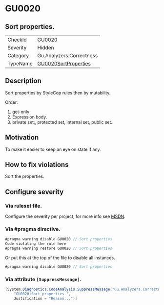 # GU0020
## Sort properties.

<!-- start generated table -->
<table>
<tr>
  <td>CheckId</td>
  <td>GU0020</td>
</tr>
<tr>
  <td>Severity</td>
  <td>Hidden</td>
</tr>
<tr>
  <td>Category</td>
  <td>Gu.Analyzers.Correctness</td>
</tr>
<tr>
  <td>TypeName</td>
  <td><a href="https://github.com/JohanLarsson/Gu.Analyzers/blob/master/Gu.Analyzers.Analyzers/GU0020SortProperties.cs">GU0020SortProperties</a></td>
</tr>
</table>
<!-- end generated table -->

## Description

Sort properties by StyleCop rules then by mutability.

Order:
1. get-only
2. Expression body.
3. private set;, protected set, internal set, public set.

## Motivation

To make it easier to keep an eye on state if any.

## How to fix violations

Sort the properties.

<!-- start generated config severity -->
## Configure severity

### Via ruleset file.

Configure the severity per project, for more info see [MSDN](https://msdn.microsoft.com/en-us/library/dd264949.aspx).

### Via #pragma directive.
```C#
#pragma warning disable GU0020 // Sort properties.
Code violating the rule here
#pragma warning restore GU0020 // Sort properties.
```

Or put this at the top of the file to disable all instances.
```C#
#pragma warning disable GU0020 // Sort properties.
```

### Via attribute `[SuppressMessage]`.

```C#
[System.Diagnostics.CodeAnalysis.SuppressMessage("Gu.Analyzers.Correctness", 
    "GU0020:Sort properties.", 
    Justification = "Reason...")]
```
<!-- end generated config severity -->